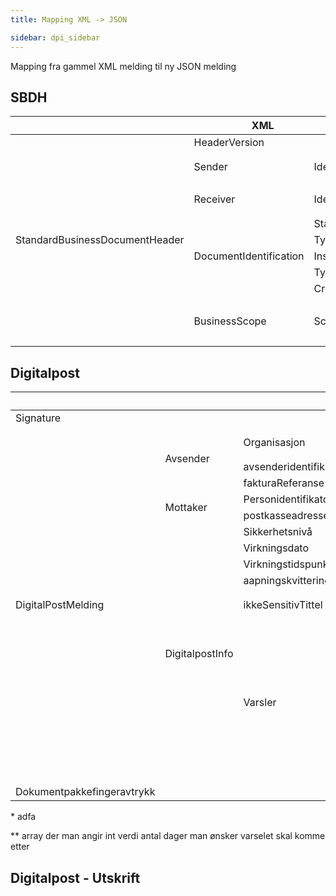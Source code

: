 ```yaml
---
title: Mapping XML -> JSON 

sidebar: dpi_sidebar
---
```




Mapping fra gammel XML melding til ny JSON melding

## SBDH

<table>
    <thead>
        <tr>
            <th colspan=4>XML</th>
            <th>JSONPath</th>
        </tr>
    </thead>
    <tbody>
        <tr>
            <td rowspan=13>StandardBusinessDocumentHeader</td>
            <td>HeaderVersion</td>
            <td></td>
            <td></td>
            <td>>$.standardBusinessDocument.standardBusinessDocumentHeader.headerVersion</td>
        </tr>
        <tr>            
            <td rowspan=2>Sender</td>
            <td rowspan=2>Identifier</td>
            <td>Authority</td> 
            <td>$.standardBusinessDocument.standardBusinessDocumentHeader.sender[0].identifier.authority</td>           
        </tr>
        <tr>            
            <td>Value</td>
            <td>$.standardBusinessDocument.standardBusinessDocumentHeader.sender[0].identifier.value</td>
        </tr>
        <tr>
            <td rowspan=2>Receiver</td>
            <td rowspan=2>Identifier</td>
            <td>Authority</td> 
            <td>$.standardBusinessDocument.standardBusinessDocumentHeader.receiver[0].identifier.authority</td>           
        </tr>
        <tr>
            <td>Value</td>
            <td>$.standardBusinessDocument.standardBusinessDocumentHeader.receiver[0].identifier.value</td>
        </tr>
        <tr>
            <td rowspan=5>DocumentIdentification</td>
            <td>Standard</td>
            <td></td>
            <td>$.standardBusinessDocument.standardBusinessDocumentHeader.documentIdentification.standard</td>
        </tr>
        <tr>            
            <td>TypeVersion</td>
            <td></td>
            <td>$.standardBusinessDocument.standardBusinessDocumentHeader.documentIdentification.typeVersion</td>
        </tr>
         <tr>            
            <td>InstanceIdentifier</td>
            <td></td>
            <td>$.standardBusinessDocument.standardBusinessDocumentHeader.documentIdentification.instanceIdentifier</td>
        </tr>
        <tr>            
            <td>Type</td>
            <td></td>
            <td>$.standardBusinessDocument.standardBusinessDocumentHeader.documentIdentification.type</td>
        </tr>
        <tr>            
            <td>CreationDateAndTime</td>
            <td></td>
            <td>$.standardBusinessDocument.standardBusinessDocumentHeader.documentIdentification.creationDateAndTime</td>
        </tr>
        <tr>
            <td rowspan=3>BusinessScope</td>
            <td rowspan=3>Scope</td>
            <td>Type</td>
            <td>$.standardBusinessDocument.standardBusinessDocumentHeader.businessScope.scope[].</td>
        </tr>
        <tr>
        <td>InstanceIdentifier</td>
            <td>$.standardBusinessDocument.standardBusinessDocumentHeader.businessScope.scope[].</td>
        </tr>
        <td>Identifier</td>
            <td>$.standardBusinessDocument.standardBusinessDocumentHeader.businessScope.scope[].</td>
        </tr>
    </tbody>
</table>

## Digitalpost


<table>
    <thead>
        <tr>
            <th colspan=6>XML</th>
            <th>JSONPath</th>
        </tr>
    </thead>
    <tbody>
        <tr>
            <td>Signature</td>
        </tr>
        <tr>
            <td rowspan=23>DigitalPostMelding</td>
            <td rowspan=5>Avsender</td>
            <td rowspan=3>Organisasjon</td>
            <td>authority</td>
            <td></td>
            <td></td>
            <td>$.standardBusinessDocument.digital.avsender.virksomhetsidentifikator.authority</td>
        <tr>
        <tr>
            <td>value</td>
            <td></td>
            <td></td>
            <td>$.standardBusinessDocument.digital.avsender.virksomhetsidentifikator.value</td>
        </tr>
        <tr>            
            <td>avsenderidentifikator</td>
            <td></td>
            <td></td>
            <td></td>
            <td>$.standardBusinessDocument.digital.avsender.avsenderidentifikator</td>
        </tr>
        <tr>
            <td>fakturaReferanse</td>
            <td></td>
            <td></td>
            <td></td>
            <td>$.standardBusinessDocument.digital.avsender.fakturaReferanse</td>
        </tr>
        <tr>        
            <td rowspan=2>Mottaker</td>
            <td>Personidentifikator</td>
            <td></td>
            <td></td>
            <td></td>
            <td>Ikke lenger i bruk *</td>
        </tr>
        <tr>
            <td>postkasseadresse</td>
            <td></td>
            <td></td>
            <td></td>
            <td>$.standardBusinessDocument.digital.mottaker.postkasseadresse</td>
        </tr>        
        <tr>
            <td rowspan=16>DigitalpostInfo</td>
            <td>Sikkerhetsnivå<td>
            <td></td>
            <td></td>
            <td>$.standardBusinessDocument.digital.sikkerhetsnivaa</td>
        </tr>
        <tr>
            <td>Virkningsdato</td>
            <td></td>
            <td></td>
            <td></td>
            <td>$.standardBusinessDocument.digital.virkningsdato</td>
        </tr>        
        <tr>
            <td>Virkningstidspunkt</td>
            <td></td>
            <td></td>
            <td></td>
            <td>$.standardBusinessDocument.digital.virkningstidspunkt</td>
        </tr>        
        <tr>
            <td>aapningskvittering</td>
            <td></td>
            <td></td>
            <td></td>
            <td>$.standardBusinessDocument.digital.aapningskvittering</td>
        </tr>        
        <tr>
            <td rowspan=2>ikkeSensitivTittel</td>
            <td>lang</td>
            <td></td>
            <td></td>
            <td>$.standardBusinessDocument.digital.ikkesensitivtittel.spraak</td>
        </tr> 
        <tr>            
            <td>value</td>
            <td></td>
            <td></td>
            <td>$.standardBusinessDocument.digital.ikkesensitivtittel.tittel</td>
        </tr>        
        <tr>
            <td rowspan=10>Varsler</td>
            <td rowspan=5>epostvarsel</td>
            <td>epostadresse</td>
            <td></td>
            <td>$.standardBusinessDocument.digital.epostvarsel.epostadresse</td>
        </tr> 
        <tr>       
            <td rowspan=2>varslingsTekst</td>
            <td>lang</td>   
            <td>$.standardBusinessDocument.digital.epostvarsel.spraak</td>
        </tr>
        <tr>
            <td>value</td>   
            <td>$.standardBusinessDocument.digital.epostvarsel.varslingstekst</td>
        </tr>
        <tr>
            <td rowspan=2>repetisjoner</td>
            <td>dagerEtter</td>   
            <td>$.standardBusinessDocument.digital.epostvarsel.repetisjoner[] **</td>
        </tr> 
        <tr>            
            <td>dagerEtter</td>   
            <td>$.standardBusinessDocument.digital.epostvarsel.repetisjoner[] **</td>
        </tr>    
        <tr>            
            <td rowspan=5>smsVarsel</td>
            <td>mobiltelefonnummer</td>
            <td></td>
            <td>$.standardBusinessDocument.digital.</td>
        </tr> 
        <tr>       
            <td rowspan=2>varslingsTekst</td>
            <td>lang</td>   
            <td>$.standardBusinessDocument.digital.</td>
        </tr>
        <tr>
            <td>value</td>   
            <td>$.standardBusinessDocument.digital.</td>
        </tr>
        <tr>
            <td rowspan=2>repetisjoner</td>
            <td>dagerEtter</td>   
            <td>$.standardBusinessDocument.digital.</td>
        </tr> 
        <tr>            
            <td>dagerEtter</td>   
            <td>$.standardBusinessDocument.digital.</td>
        </tr>    
        <tr>
            <td rowspan=2>Dokumentpakkefingeravtrykk</td> 
            <td></td>   
            <td></td>   
            <td></td>   
            <td></td>   
            <td>$.standardBusinessDocument.digital.</td>    
        </tr>
    </tbody>
<table>

\* adfa

** array der man angir int verdi antal dager man ønsker varselet skal komme etter

## Digitalpost - Utskrift






